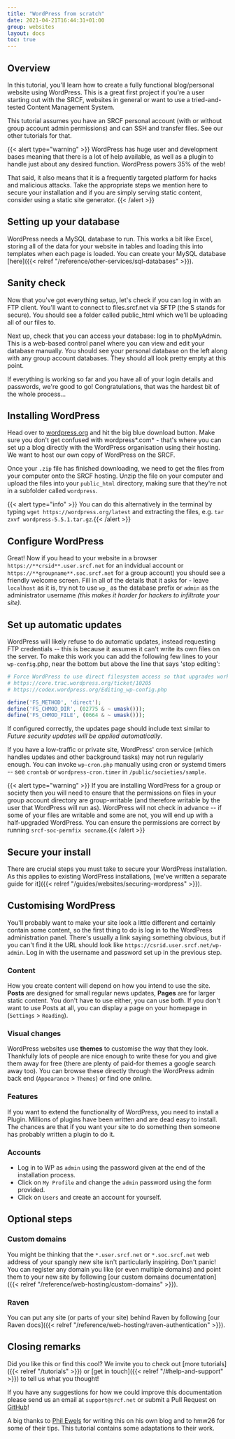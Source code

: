 ```yaml
---
title: "WordPress from scratch"
date: 2021-04-21T16:44:31+01:00
group: websites
layout: docs
toc: true
---
```


## Overview

In this tutorial, you'll learn how to create a fully functional
blog/personal website using WordPress. This is a great first project if
you're a user starting out with the SRCF, websites in general or want
to use a tried-and-tested Content Management System.

This tutorial assumes you have an SRCF personal account (with or without
group account admin permissions) and can SSH and transfer files. See our
other tutorials for that.

{{< alert type="warning" >}}
WordPress has huge user and
development bases meaning that there is a lot of help available, as well
as a plugin to handle just about any desired function. WordPress powers
35% of the web!

That said, it also means that it is a frequently targeted platform for hacks and malicious attacks. Take the appropriate steps we mention here to secure your installation and if you are simply serving static content, consider using a static site generator.
{{<  /alert >}}

## Setting up your database

WordPress needs a MySQL database to run. This works a bit like Excel,
storing all of the data for your website in tables and loading this into
templates when each page is loaded. You can create your MySQL database
[here]({{< relref "/reference/other-services/sql-databases" >}}).

## Sanity check

Now that you've got everything setup, let's check if you can log in
with an FTP client. You'll want to connect to files.srcf.net via SFTP
(the S stands for secure). You should see a folder called public\_html
which we'll be uploading all of our files to.

Next up, check that you can access your database: log in to phpMyAdmin.
This is a web-based control panel where you can view and edit your
database manually. You should see your personal database on the left
along with any group account databases. They should all look pretty
empty at this point.

If everything is working so far and you have all of your login details
and passwords, we're good to go! Congratulations, that was the hardest
bit of the whole process...

## Installing WordPress

Head over to [wordpress.org](https://wordpress.org/download/) and hit
the big blue download button. Make sure you don't get confused with
wordpress\*.com\* - that's where you can set up a blog directly with
the WordPress organisation using their hosting. We want to host our own
copy of WordPress on the SRCF.

Once your `.zip` file has finished downloading, we need to get the files
from your computer onto the SRCF hosting. Unzip the file on your
computer and upload the files into your `public_html` directory, making
sure that they're not in a subfolder called `wordpress`.

{{< alert type="info" >}}
You can do this alternatively in the terminal by typing
`wget https://wordpress.org/latest` and extracting the files, e.g.
`tar zxvf wordpress-5.5.1.tar.gz`.{{<  /alert >}}

## Configure WordPress

Great! Now if you head to your website in a browser
`https://**crsid**.user.srcf.net` for an indvidual account or
`https://**groupname**.soc.srcf.net` for a group account) you should see
a friendly welcome screen. Fill in all of the details that it asks for -
leave `localhost` as it is, try not to use `wp_` as the database prefix
or `admin` as the administrator username *(this makes it harder for
hackers to infiltrate your site).*

## Set up automatic updates

WordPress will likely refuse to do automatic updates, instead requesting
FTP credentials -- this is because it assumes it can't write its own
files on the server. To make this work you can add the following few
lines to your `wp-config`.php, near the bottom but above the line that
says 'stop editing':

```php
# Force WordPress to use direct filesystem access so that upgrades work properly.
# https://core.trac.wordpress.org/ticket/10205
# https://codex.wordpress.org/Editing_wp-config.php

define('FS_METHOD', 'direct');
define('FS_CHMOD_DIR', (02775 & ~ umask()));
define('FS_CHMOD_FILE', (0664 & ~ umask()));
```

If configured correctly, the updates page should include text similar to
*Future security updates will be applied automatically*.

If you have a low-traffic or private site, WordPress' cron service
(which handles updates and other background tasks) may not run regularly
enough. You can invoke `wp-cron.php` manually using cron or systemd
timers -- see `crontab` or `wordpress-cron.timer` in
`/public/societies/sample`.

{{< alert type="warning" >}}
If you are installing WordPress for a group or society then you will
need to ensure that the permissions on files in your group account
directory are group-writable (and therefore writable by the user that
WordPress will run as). WordPress will not check in advance -- if some
of your files are writable and some are not, you will end up with a
half-upgraded WordPress. You can ensure the permissions are correct by
running `srcf-soc-permfix socname`.{{<  /alert >}}

## Secure your install

There are crucial steps you must take to secure your WordPress installation. As this applies to existing WordPress installations, [we've written a separate guide for it]({{< relref "/guides/websites/securing-wordpress" >}}).

## Customising WordPress

You'll probably want to make your site look a little different and
certainly contain some content, so the first thing to do is log in to
the WordPress administration panel. There's usually a link saying
something obvious, but if you can't find it the URL should look like
`https://csrid.user.srcf.net/wp-admin`. Log in with the username and
password set up in the previous step.

### Content

How you create content will depend on how you intend to use the site.
**Posts** are designed for small regular news updates, **Pages** are for
larger static content. You don't have to use either, you can use both.
If you don't want to use Posts at all, you can display a page on your
homepage in (`Settings` \> `Reading`).

### Visual changes

WordPress websites use **themes** to customise the way that they look.
Thankfully lots of people are nice enough to write these for you and
give them away for free (there are plenty of paid-for themes a google
search away too). You can browse these directly through the WordPress
admin back end (`Appearance` \> `Themes`) or find one online.

### Features

If you want to extend the functionality of WordPress, you need to
install a Plugin. Millions of plugins have been written and are dead
easy to install. The chances are that if you want your site to do
something then someone has probably written a plugin to do it.

### Accounts

- Log in to WP as `admin` using the password given at the end of the
    installation process.
- Click on `My Profile` and change the `admin` password using the form
    provided.
- Click on `Users` and create an account for yourself.

## Optional steps

### Custom domains

You might be thinking that the `*.user.srcf.net` or `*.soc.srcf.net` web
address of your spangly new site isn't particularly inspiring. Don't
panic! You can register any domain you like (or even multiple domains)
and point them to your new site by following
[our custom domains documentation]({{< relref "/reference/web-hosting/custom-domains" >}}).

### Raven

You can put any site (or parts of your site) behind Raven by following
[our Raven docs]({{< relref "/reference/web-hosting/raven-authentication" >}}).

## Closing remarks

Did you like this or find this cool? We invite you to check out
[more tutorials]({{< relref "/tutorials" >}})
or [get in touch]({{< relref "/#help-and-support" >}}) to tell us what you thought!

If you have any suggestions for how we could improve this documentation
please send us an email at `support@srcf.net` or submit a Pull Request
on [GitHub](https://github.com/SRCF/docs)!

A big thanks to [Phil Ewels](https://phil.ewels.co.uk/) for writing this
on his own blog and to hmw26 for some of their tips. This tutorial
contains some adaptations to their work.
